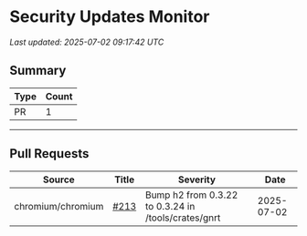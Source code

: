 # Security Updates Monitor

*Last updated: 2025-07-02 09:17:42 UTC*

## Summary
| Type | Count |
|------|-------|
| PR | 1 |

---

## Pull Requests

| Source | Title | Severity | Date |
|--------|-------|----------|------|
| chromium/chromium | [#213](https://github.com/chromium/chromium/pull/213) | Bump h2 from 0.3.22 to 0.3.24 in /tools/crates/gnrt | 2025-07-02 |

